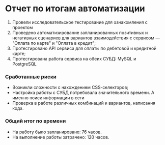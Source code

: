 # **Отчет по итогам автоматизации**

1. Провели исследовательское тестирование для ознакомления с проектом
2. Проведено автоматизирование запланированных позитивных и негативных сценариев
для вариантов взаимодействия с сервисом — "Оплата по карте" и "Оплата в кредит";
3. Протестировано API сервиса для оплаты по дебетовой и кредитной карте;
4. Протестирована работа сервиса на обеих СУБД: MySQL и PostgreSQL

### Сработанные риски
+ Возникли сложности с нахождением CSS-селекторов;
+ Настройка работы с СУБД потребовала значительного времени. А именно поиск информации в сети
+ Проверка в работе различных комбинаций и вариантов, написания кода.

### Общий итог по времени
+ На работу было запланировано: 76 часов.
+ На выполнение работы затрачено: 120 часов.

